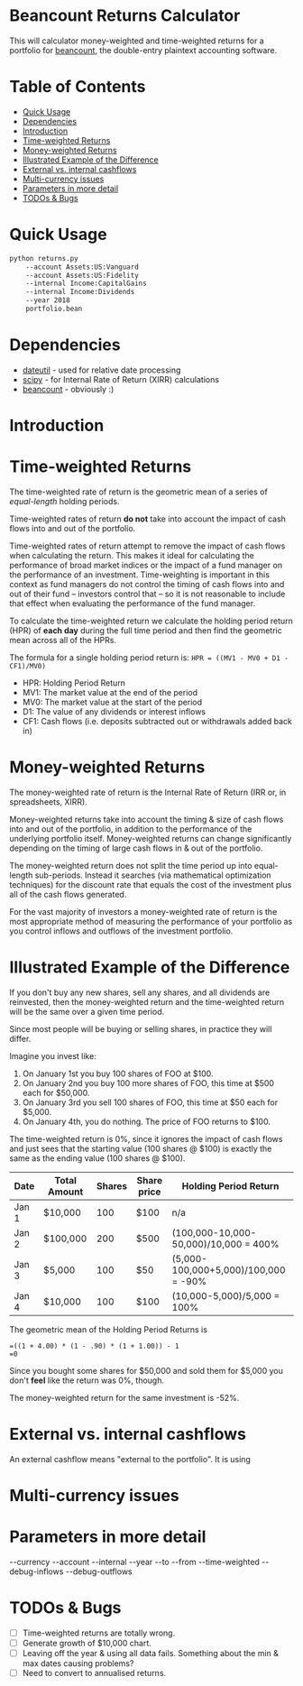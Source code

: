 Beancount Returns Calculator
============================
This will calculator money-weighted and time-weighted returns
for a portfolio for [beancount](http://furius.ca/beancount/), the
double-entry plaintext accounting software.


Table of Contents
=================
   * [Quick Usage](#quick-usage)
   * [Dependencies](#dependencies)
   * [Introduction](#introduction)
   * [Time-weighted Returns](#time-weighted-returns)
   * [Money-weighted Returns](#money-weighted-returns)
   * [Illustrated Example of the Difference](#illustrated-example-of-the-difference)
   * [External vs. internal cashflows](#external-vs-internal-cashflows)
   * [Multi-currency issues](#multi-currency-issues)
   * [Parameters in more detail](#parameters-in-more-detail)
   * [TODOs &amp; Bugs](#todos--bugs)

Quick Usage
===========
```sh
python returns.py
    --account Assets:US:Vanguard
    --account Assets:US:Fidelity
    --internal Income:CapitalGains
    --internal Income:Dividends
    --year 2018
    portfolio.bean
```

Dependencies
============
* [dateutil](https://dateutil.readthedocs.io/en/stable/) - used for relative date processing
* [scipy](https://www.scipy.org/) - for Internal Rate of Return (XIRR) calculations
* [beancount](http://furius.ca/beancount/) - obviously :)

Introduction
============

Time-weighted Returns
=====================
The time-weighted rate of return is the geometric mean of a series of *equal-length* holding periods.

Time-weighted rates of return **do not** take into account the impact of cash flows into and out of the portfolio.

Time-weighted rates of return attempt to remove the impact of cash flows when calculating the return. This makes it ideal for calculating the performance of broad market indices or the impact of a fund manager on the performance of an investment. Time-weighting is important in this context as fund managers do not control the timing of cash flows into and out of their fund – investors control that – so it is not reasonable to include that effect when evaluating the performance of the fund manager.

To calculate the time-weighted return we calculate the holding period return (HPR) of **each day** during the full time period and then find the geometric mean across all of the HPRs.

The formula for a single holding period return is:
```HPR = ((MV1 - MV0 + D1 - CF1)/MV0)```

* HPR: Holding Period Return
* MV1: The market value at the end of the period
* MV0: The market value at the start of the period
* D1: The value of any dividends or interest inflows
* CF1: Cash flows (i.e. deposits subtracted out or withdrawals added back in)

Money-weighted Returns
=======================
The money-weighted rate of return is the Internal Rate of Return (IRR or, in spreadsheets, XIRR).

Money-weighted returns take into account the timing & size of cash flows into and out of the portfolio, in addition to the performance of the underlying portfolio itself. Money-weighted returns can change significantly depending on the timing of large cash flows in & out of the portfolio.

The money-weighted return does not split the time period up into equal-length sub-periods. Instead it searches (via mathematical optimization techniques) for the discount rate that equals the cost of the investment plus all of the cash flows generated.

For the vast majority of investors a money-weighted rate of return is the most appropriate method of measuring the performance of your portfolio as you control inflows and outflows of the investment portfolio.

Illustrated Example of the Difference
=====================================
If you don't buy any new shares, sell any shares, and all dividends are reinvested, then the money-weighted return and the time-weighted return will be the same over a given time period.

Since most people will be buying or selling shares, in practice they will differ.

Imagine you invest like:
1. On January 1st you buy 100 shares of FOO at $100.
1. On January 2nd you buy 100 more shares of FOO, this time at $500 each for $50,000.
1. On January 3rd you sell 100 shares of FOO, this time at $50 each for $5,000.
1. On January 4th, you do nothing. The price of FOO returns to $100.

The time-weighted return is 0%, since it ignores the impact of cash flows and just sees that the starting value (100 shares @ $100) is exactly the same as the ending value (100 shares @ $100).

Date|Total Amount|Shares|Share price|Holding Period Return
----|------------|------|-----------|-------------------
Jan 1 |  $10,000 | 100 | $100| n/a
Jan 2 | $100,000 | 200 | $500| (100,000-10,000-50,000)/10,000 = 400%
Jan 3 |   $5,000 | 100 |  $50| (5,000-100,000+5,000)/100,000 = -90%
Jan 4 |  $10,000 | 100 | $100| (10,000-5,000)/5,000 = 100%

The geometric mean of the Holding Period Returns is
```
=((1 + 4.00) * (1 - .90) * (1 + 1.00)) - 1
=0
```

Since you bought some shares for $50,000 and sold them for $5,000 you don't **feel** like the return was 0%, though.

The money-weighted return for the same investment is -52%.

External vs. internal cashflows
===============================
An external cashflow means "external to the portfolio". It is using

Multi-currency issues
=====================

Parameters in more detail
=========================
--currency
--account
--internal
--year
--to
--from
--time-weighted
--debug-inflows
--debug-outflows

TODOs & Bugs
============
- [ ] Time-weighted returns are totally wrong.
- [ ] Generate growth of $10,000 chart.
- [ ] Leaving off the year & using all data fails. Something about the min & max dates causing problems?
- [ ] Need to convert to annualised returns.
